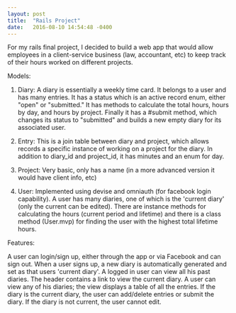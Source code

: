 ```yaml
---
layout: post
title:  "Rails Project"
date:   2016-08-10 14:54:48 -0400
---
```



For my rails final project, I decided to build a web app that would allow employees in a client-service business (law, accountant, etc) to keep track of their hours worked on different projects. 

Models:

1. Diary: A diary is essentially a weekly time card. It belongs to a user and has many entries. It has a status which is an active record enum, either "open" or "submitted." It has methods to calculate the total hours, hours by day, and hours by project. Finally it has a #submit method, which changes its status to "submitted" and builds a new empty diary for its associated user.

2. Entry: This is a join table between diary and project, which allows records a specific instance of working on a project for the diary. In addition to diary_id and project_id, it has minutes and an enum for day. 

3. Project: Very basic, only has a name (in a more advanced version it would have client info, etc)

4. User: Implemented using devise and omniauth (for facebook login capability). A user has many diaries, one of which is the 'current diary' (only the current can be edited). There are instance methods for calculating the hours (current period and lifetime) and there is a class method (User.mvp) for finding the user with the highest total lifetime hours.

Features:

A user can login/sign up, either through the app or via Facebook and can sign out. When a user signs up, a new diary is automatically generated and set as that users 'current diary'. A logged in user can view all his past diaries. The header contains a link to view the current diary. A user can view any of his diaries; the view displays a table of all the entries. If the diary is the current diary, the user can add/delete entries or submit the diary. If the diary is not current, the user cannot edit.



